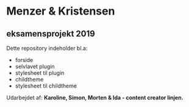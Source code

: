 # Menzer & Kristensen
## eksamensprojekt 2019

Dette repository indeholder bl.a:
+ forside
+ selvlavet plugin
+ stylesheet til plugin
+ childtheme
+ stylesheet til childtheme

Udarbejdet af: 
**Karoline, Simon, Morten & Ida - content creator linjen.**





